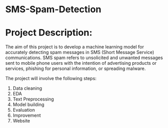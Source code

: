 # SMS-Spam-Detection

# Project Description:
The aim of this project is to develop a machine learning model for accurately detecting spam messages in SMS (Short Message Service) communications. SMS spam refers to unsolicited and unwanted messages sent to mobile phone users with the intention of advertising products or services, phishing for personal information, or spreading malware.

The project will involve the following steps:
<BR>
1. Data cleaning <br>
2. EDA <br>
3. Text Preprocessing <br>
4. Model building <br>
5. Evaluation <br>
6. Improvement <br>
7. Website <br>


